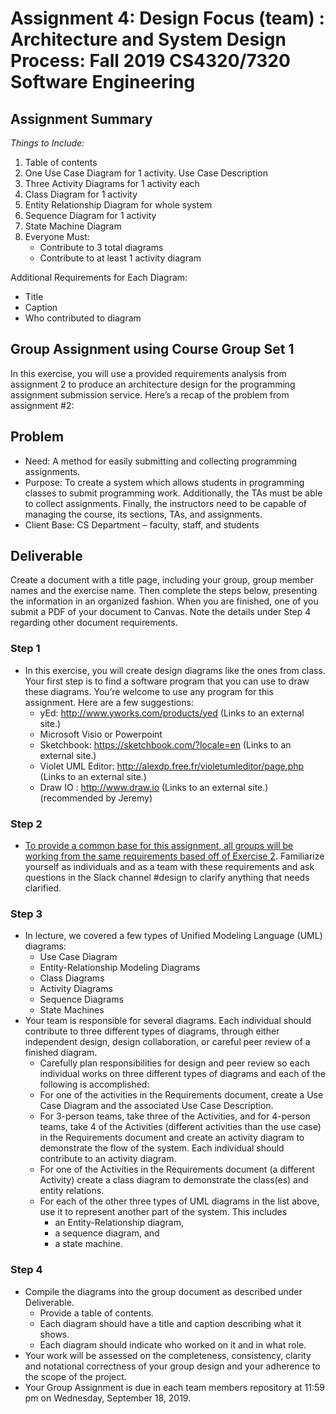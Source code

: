 # Assignment 4: Design Focus (team) : Architecture and System Design Process: Fall 2019 CS4320/7320 Software Engineering

## Assignment Summary 
_Things to Include:_
1. Table of contents
2. One Use Case Diagram for 1 activity. Use Case Description
3. Three Activity Diagrams for 1 activity each
4. Class Diagram for 1 activity
5. Entity Relationship Diagram for whole system
6. Sequence Diagram for 1 activity
7. State Machine Diagram
8. Everyone Must:
    - Contribute to 3 total diagrams
    - Contribute to at least 1 activity diagram
    
Additional Requirements for Each Diagram:
- Title
- Caption
- Who contributed to diagram

## Group Assignment using Course Group Set 1
In this exercise, you will use a provided requirements analysis from assignment 2 to produce an architecture design for the programming assignment submission service.
Here’s a recap of the problem from assignment #2:

## Problem
  - Need: A method for easily submitting and collecting programming assignments.
  - Purpose: To create a system which allows students in programming classes to submit programming work. Additionally, the TAs must be able to collect assignments. Finally, the instructors need to be capable of managing the course, its sections, TAs, and assignments.
  - Client Base: CS Department – faculty, staff, and students

## Deliverable
Create a document with a title page, including your group, group member names and the exercise name. Then complete the steps below, presenting the information in an organized fashion. When you are finished, one of you submit a PDF of your document to Canvas. Note the details under Step 4 regarding other document requirements.

### Step 1
  - In this exercise, you will create design diagrams like the ones from class. Your first step is to find a software program that you can use to draw these diagrams. You’re welcome to use any program for this assignment. Here are a few suggestions:
    - yEd: http://www.yworks.com/products/yed (Links to an external site.)
    - Microsoft Visio or Powerpoint 
    - Sketchbook: https://sketchbook.com/?locale=en (Links to an external site.)
    - Violet UML Editor: http://alexdp.free.fr/violetumleditor/page.php (Links to an external site.)
    - Draw IO : http://www.draw.io (Links to an external site.) (recommended by Jeremy)

### Step 2
  - [To provide a common base for this assignment, all groups will be working from the same requirements based off of Exercise 2](./4-assignment-3-support-files/4-Design-requirements.md). Familiarize yourself as individuals and as a team with these requirements and ask questions in the Slack channel #design to clarify anything that needs clarified.

### Step 3
  - In lecture, we covered a few types of Unified Modeling Language (UML) diagrams:
    - Use Case Diagram
    - Entity-Relationship Modeling Diagrams
    - Class Diagrams
    - Activity Diagrams
    - Sequence Diagrams
    - State Machines
  - Your team is responsible for several diagrams. Each individual should contribute to three different types of diagrams, through either independent design, design collaboration, or careful peer review of a finished diagram. 
    - Carefully plan responsibilities for design and peer review so each individual works on three different types of diagrams and each of the following is accomplished:
    - For one of the activities in the Requirements document, create a Use Case Diagram and the associated Use Case Description.
    - For 3-person teams, take three of the Activities, and for 4-person teams, take 4 of the Activities (different activities than the use case) in the Requirements document and create an activity diagram to demonstrate the flow of the system. Each individual should contribute to an activity diagram.
    - For one of the Activities in the Requirements document (a different Activity) create a class diagram to demonstrate the class(es) and entity relations.
    - For each of the other three types of UML diagrams in the list above, use it to represent another part of the system. This includes 
       - an Entity-Relationship diagram, 
       - a sequence diagram, and 
       - a state machine.

### Step 4
  - Compile the diagrams into the group document as described under Deliverable.
    - Provide a table of contents. 
    - Each diagram should have a title and caption describing what it shows.
    - Each diagram should indicate who worked on it and in what role.
  - Your work will be assessed on the completeness, consistency, clarity and notational correctness of your group design and your adherence to the scope of the project.
  - Your Group Assignment is due in each team members repository at 11:59 pm on Wednesday, September 18, 2019.
 
